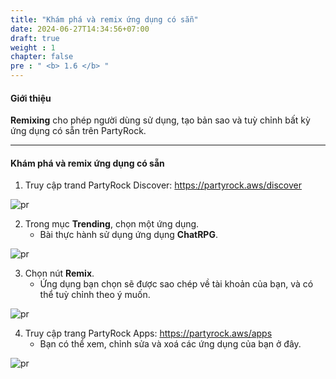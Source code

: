 ```yaml
---
title: "Khám phá và remix ứng dụng có sẵn"
date: 2024-06-27T14:34:56+07:00
draft: true
weight : 1
chapter: false
pre : " <b> 1.6 </b> "
---
```


#### Giới thiệu

**Remixing** cho phép người dùng sử dụng, tạo bản sao và tuỳ chỉnh bất kỳ ứng dụng có sẵn trên PartyRock.

---

#### Khám phá và remix ứng dụng có sẵn

1. Truy cập trand PartyRock Discover: https://partyrock.aws/discover 

![pr](/images/1-PartyRock/035-PartyRock.png)

2. Trong mục **Trending**, chọn một ứng dụng.
   - Bài thực hành sử dụng ứng dụng **ChatRPG**.

![pr](/images/1-PartyRock/036-PartyRock.png)

3. Chọn nút **Remix**.
   - Ứng dụng bạn chọn sẽ được sao chép về tài khoản của bạn, và có thể tuỳ chỉnh theo ý muốn.

![pr](/images/1-PartyRock/037-PartyRock.png)

4. Truy cập trang PartyRock Apps: https://partyrock.aws/apps 
   - Bạn có thể xem, chỉnh sửa và xoá các ứng dụng của bạn ở đây.

![pr](/images/1-PartyRock/038-PartyRock.png)